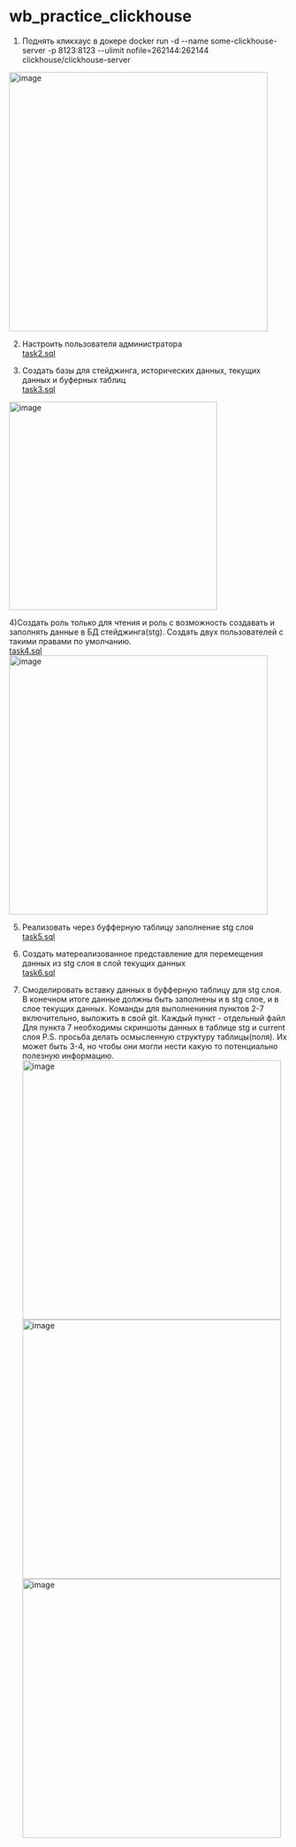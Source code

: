 # wb_practice_clickhouse
1)	Поднять кликхаус в докере
docker run -d --name some-clickhouse-server -p 8123:8123 --ulimit nofile=262144:262144 clickhouse/clickhouse-server
<img width="468" alt="image" src="https://github.com/SirRizzer/wb_practice_clickhouse/assets/61479067/ed343c24-aef6-48bf-820d-3c30dc8c4e9f">

2)	Настроить пользователя администратора</br> 
[task2.sql](https://github.com/SirRizzer/wb_practice_clickhouse/blob/main/task2.sql)

3)	Создать базы для стейджинга, исторических данных, текущих данных и буферных таблиц </br>
[task3.sql](https://github.com/SirRizzer/wb_practice_clickhouse/blob/main/task3.sql)
 <img width="376" alt="image" src="https://github.com/SirRizzer/wb_practice_clickhouse/assets/61479067/61657db3-1f3b-47bb-94b3-c2c2ae25af71">

4)Создать роль только для чтения и роль с возможность создавать и заполнять данные в БД стейджинга(stg). Создать двух пользователей с такими правами по умолчанию. </br> 
[task4.sql](https://github.com/SirRizzer/wb_practice_clickhouse/blob/main/task4.sql) </br>
<img width="468" alt="image" src="https://github.com/SirRizzer/wb_practice_clickhouse/assets/61479067/dec419de-d7fd-4d01-8de1-0b17a79155e2">

5)	Реализовать через буфферную таблицу заполнение stg слоя </br>
[task5.sql](https://github.com/SirRizzer/wb_practice_clickhouse/blob/main/task5.sql)

6)	Создать матереализованное представление для перемещения данных из stg слоя в слой текущих данных </br>
[task6.sql](https://github.com/SirRizzer/wb_practice_clickhouse/tree/main)

7)	Смоделировать вставку данных в буфферную таблицу для stg слоя. В конечном итоге данные должны быть заполнены и в stg слое, и в слое текущих данных. Команды для выполнениния пунктов 2-7 включительно, выложить в свой git. Каждый пункт - отдельный файл Для пункта 7 необходимы скриншоты данных в таблице stg и current слоя P.S. просьба делать осмысленную структуру таблицы(поля). Их может быть 3-4, но чтобы они могли нести какую то потенциально полезную информацию.
<img width="468" alt="image" src="https://github.com/SirRizzer/wb_practice_clickhouse/assets/61479067/377964e2-fee3-4b1e-81de-8601f0ea0c55"> </br>
<img width="468" alt="image" src="https://github.com/SirRizzer/wb_practice_clickhouse/assets/61479067/43c3aaf6-a62f-433e-993a-4ad2603f75e0"> </br>
<img width="468" alt="image" src="https://github.com/SirRizzer/wb_practice_clickhouse/assets/61479067/fbcef485-1c21-4fa9-97b9-1d6e87bd5125"> </br>




 
 
 
